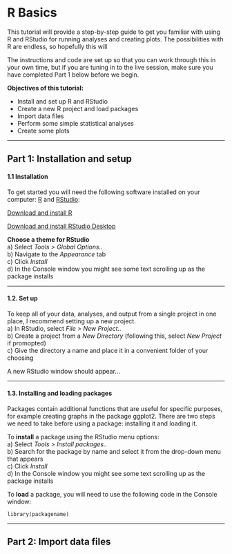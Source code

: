# R Basics


This tutorial will provide a step-by-step guide to get you familiar with using R and RStudio for running analyses and creating plots. The possibilities with R are endless, so hopefully this will 

The instructions and code are set up so that you can work through this in your own time, but if you are tuning in to the live session, make sure you have completed Part 1 below before we begin.


**Objectives of this tutorial:**

* Install and set up R and RStudio
* Create a new R project and load packages
* Import data files
* Perform some simple statistical analyses
* Create some plots


*** 

## Part 1: Installation and setup


#### 1.1 Installation

To get started you will need the following software installed on your computer: [R](https://www.r-project.org) and [RStudio](https://www.rstudio.com):

[Download and install R](https://cloud.r-project.org)

[Download and install RStudio Desktop](https://www.rstudio.com/products/RStudio/#Desktop)


**Choose a theme for RStudio**
<br />a) Select _Tools > Global Options.._
<br />b) Navigate to the _Appearance_ tab
<br />c) Click _Install_
<br />d) In the Console window you might see some text scrolling up as the package installs




*** 

#### 1.2. Set up

To keep all of your data, analyses, and output from a single project in one place, I recommend setting up a new project. 
<br />a) In RStudio, select _File > New Project.._
<br />b) Create a project from a _New Directory_ (following this, select _New Project_ if promopted)
<br />c) Give the directory a name and place it in a convenient folder of your choosing


A new RStudio window should appear...

*** 

#### 1.3. Installing and loading packages

Packages contain additional functions that are useful for specific purposes, for example creating graphs in the package ggplot2. There are two steps we need to take before using a package: installing it and loading it.

To **install** a package using the RStudio menu options:
<br />a) Select _Tools > Install packages.._
<br />b) Search for the package by name and select it from the drop-down menu that appears
<br />c) Click _Install_
<br />d) In the Console window you might see some text scrolling up as the package installs


To **load** a package, you will need to use the following code in the Console window:
```{r}
library(packagename)
```

*** 

## Part 2: Import data files




